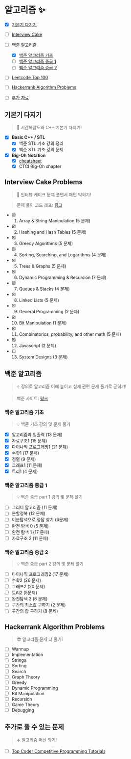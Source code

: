 # 알고리즘 :sparkles:

- [x] [기본기 다지기](#기본기-다지기)
- [ ] [Interview Cake](#interview-cake-problems)
- [ ] 백준 알고리즘

  - [x] [백준 알고리즘 기초](#백준-알고리즘-기초)
  - [ ] [백준 알고리즘 중급 1](#백준-알고리즘-중급-1)
  - [ ] [백준 알고리즘 중급 2](#백준-알고리즘-중급-2)
- [ ] [Leetcode Top 100](https://github.com/JiwoonKim/leetcode)
- [ ] [Hackerrank Algorithm Problems](#hackerrank-algorithm-problems)
- [ ] [추가 자료](#추가로-풀-수-있는-문제)

## 기본기 다지기
> :seedling: 시간복잡도와 C++ 기본기 다지기! 

- [x] __Basic C++ / STL__
  - [x] 백준 STL 기초 강의 정리
  - [x] 백준 STL 기초 강의 문제
  
- [x] __Big-Oh Notation__
  - [x] [cheatsheet](http://bigocheatsheet.com/)
  - [x] CTCI Big-Oh chapter
  
## Interview Cake Problems
> :cake: 인터뷰 케이크 문제 풀면서 패턴 익히기! 

> 문제 풀이 코드 레포: [링크](https://github.com/JiwoonKim/interview-cake)

  - [x] 1. Array & String Manipulation (5 문제)
  - [x] 2. Hashing and Hash Tables (5 문제)
  - [x] 3. Greedy Algorithms (5 문제)
  - [x] 4. Sorting, Searching, and Logarithms (4 문제)
  - [x] 5. Trees & Graphs (5 문제)
  - [x] 6. Dynamic Programming & Recursion (7 문제)
  - [x] 7. Queues & Stacks (4 문제)
  - [x] 8. Linked Lists (5 문제)
  - [x] 9. General Programming (2 문제)
  - [x] 10. Bit Manipulation (1 문제)
  - [x] 11. Combinatorics, probability, and other math (5 문제)
  - [x] 12. Javascript (2 문제)
  - [ ] 13. System Designs (3 문제)
  
## 백준 알고리즘
> :star: 강의로 알고리즘 이해 높이고 실제 관련 문제 풀기로 굳히기! 

> 백준 사이트: [링크](https://www.acmicpc.net/)

### 백준 알고리즘 기초
> :bulb: 백준 기초 강의 및 문제 풀기 
  - [x] 알고리즘과 입출력 (13 문제)
  - [x] 자료구조1 (15 문제)
  - [x] 다이나믹 프로그래밍1 (21 문제)
  - [x] 수학1 (17 문제)
  - [x] 정렬 (9 문제)
  - [x] 그래프1 (11 문제)
  - [x] 트리1 (4 문제)
  
### 백준 알고리즘 중급 1
> :bulb: 백준 중급 part 1 강의 및 문제 풀기 
  - [ ] 그리디 알고리즘 (11 문제)
  - [ ] 분할정복 (12 문제)
  - [ ] 이분탐색으로 정답 찾기 (6문제)
  - [ ] 완전 탐색 0 (5 문제)
  - [ ] 완전 탐색 1 (17 문제)
  - [ ] 자료구조 2 (11 문제)
  
### 백준 알고리즘 중급 2
> :bulb: 백준 중급 part 2 강의 및 문제 풀기 
  - [ ] 다이나믹 프로그래밍2 (17 문제)
  - [ ] 수학2 (26 문제)
  - [ ] 그래프2 (20 문제)
  - [ ] 트리2 (5문제)
  - [ ] 완전탐색 2 (8 문제)
  - [ ] 구간의 최소값 구하기 (2 문제)
  - [ ] 구간의 합 구하기 (8 문제)
  
## Hackerrank Algorithm Problems
> :sunglasses: 알고리즘 문제 더 풀기! 
  - [ ] Warmup
  - [ ] Implementation
  - [ ] Strings
  - [ ] Sorting
  - [ ] Search
  - [ ] Graph Theory
  - [ ] Greedy
  - [ ] Dynamic Programming
  - [ ] Bit Manipulation
  - [ ] Recursion
  - [ ] Game Theory
  - [ ] Debugging
 
## 추가로 풀 수 있는 문제
> :airplane: 알고리즘 머신 되기! 
- [ ] [Top Coder Competitive Programming Tutorials](https://www.topcoder.com/community/competitive-programming/tutorials/) 
